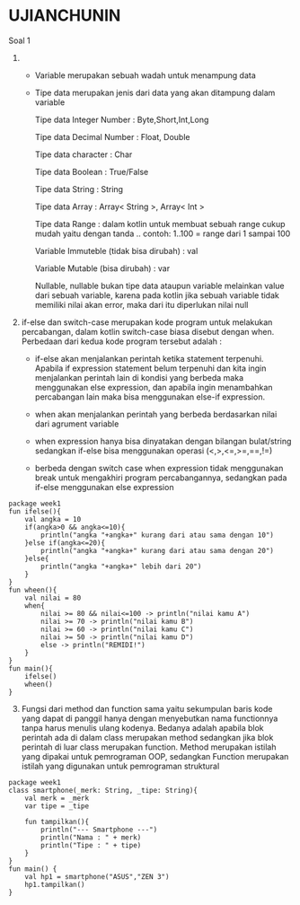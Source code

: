 # UJIANCHUNIN
Soal 1

1.	- Variable merupakan sebuah wadah untuk menampung data
	- Tipe data merupakan jenis dari data yang akan ditampung dalam variable
	
		Tipe data Integer Number : Byte,Short,Int,Long
  	
		Tipe data Decimal Number : Float, Double
  	
		Tipe data character : Char
  
		Tipe data Boolean : True/False
  
		Tipe data String : String
  
		Tipe data Array : Array< String >, Array< Int >
  
		Tipe data Range : dalam kotlin untuk membuat sebuah range cukup mudah yaitu dengan tanda .. 
  	contoh: 1..100 = range dari 1 sampai 100

	
		Variable Immuteble (tidak bisa dirubah) : val
	
		Variable Mutable (bisa dirubah) : var
	
		Nullable, nullable bukan tipe data ataupun variable melainkan value dari sebuah variable, karena pada kotlin jika sebuah variable tidak memiliki nilai akan error, maka dari itu diperlukan nilai null




2.	if-else dan switch-case merupakan kode program untuk melakukan percabangan, dalam 	kotlin switch-case biasa disebut dengan when. Perbedaan dari kedua kode program tersebut 
	adalah :
	
	- if-else akan menjalankan perintah ketika statement terpenuhi. Apabila if expression statement belum terpenuhi dan kita ingin menjalankan perintah lain di kondisi yang berbeda maka menggunakan else expression, dan apabila ingin menambahkan percabangan lain maka bisa menggunakan else-if expression. 
	  
	- when akan menjalankan perintah yang berbeda berdasarkan nilai dari agrument variable

	- when expression hanya bisa dinyatakan dengan bilangan bulat/string sedangkan if-else bisa 	  menggunakan operasi (<,>,<=,>=,==,!=)

	- berbeda dengan switch case when expression tidak menggunakan break untuk mengakhiri 	  program percabangannya, sedangkan pada if-else menggunakan else expression
>
    package week1
    fun ifelse(){
        val angka = 10
        if(angka>0 && angka<=10){
            println("angka "+angka+" kurang dari atau sama dengan 10")
        }else if(angka<=20){
            println("angka "+angka+" kurang dari atau sama dengan 20")
        }else{
            println("angka "+angka+" lebih dari 20")
        }
    }
    fun wheen(){
        val nilai = 80
        when{
            nilai >= 80 && nilai<=100 -> println("nilai kamu A")
            nilai >= 70 -> println("nilai kamu B")
            nilai >= 60 -> println("nilai kamu C")
            nilai >= 50 -> println("nilai kamu D")
            else -> println("REMIDI!")
        }
    }
    fun main(){
        ifelse()
        wheen()
    }



3.  Fungsi dari method dan function sama yaitu sekumpulan baris kode yang dapat di panggil hanya dengan menyebutkan nama functionnya tanpa harus menulis ulang kodenya. Bedanya adalah apabila blok perintah ada di dalam class merupakan method sedangkan jika blok perintah di luar class merupakan function. Method merupakan istilah yang dipakai untuk pemrograman OOP, sedangkan Function merupakan istilah yang digunakan untuk pemrograman struktural
>
    package week1
    class smartphone(_merk: String, _tipe: String){
        val merk = _merk
        var tipe = _tipe

        fun tampilkan(){
            println("--- Smartphone ---")
            println("Nama : " + merk)
            println("Tipe : " + tipe)
        }
    }
    fun main() {
        val hp1 = smartphone("ASUS","ZEN 3")
        hp1.tampilkan()
    }
